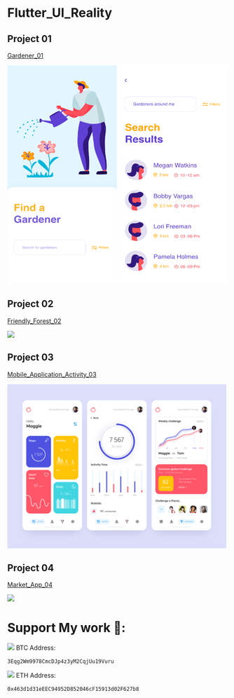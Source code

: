 # Flutter_UI_Reality





<h2> Project 01 </h2>
   
  <a href="https://github.com/kelvin147789/Flutter_UI_Reality/blob/master/gardener_01/README.md">Gardener_01 </a>
  
  <img src="gardener_01/design/homepage.png" width="250" height="500" >  <img src="gardener_01/design/search.png" width="250" height="500">   
  
  
  
<h2> Project 02 </h2>
   
  <a href="https://github.com/kelvin147789/Flutter_UI_Reality/tree/master/friendly_forest_02/README.md">Friendly_Forest_02 </a>
  
  <img src="friendly_forest_02/process/day8.gif" width="500" > 
  
  
  
<h2> Project 03 </h2>
   
  <a href="https://github.com/kelvin147789/Flutter_UI_Reality/tree/master/mobile_application_activity_03">Mobile_Application_Activity_03 </a>
  
  <img src="mobile_application_activity_03/design/design.png" width="500" > 
  
  
  
<h2> Project 04 </h2>
   
  <a href="https://github.com/kelvin147789/Flutter_UI_Reality/tree/master/market_app_04/README.md">Market_App_04 </a>
  
  <img src="market_app_04/process/work.gif" width="500" > 







# Support My work 🦄:

 <img src= "https://github.com/kelvin147789/Flutter_UI_Reality/blob/master/images/bitcoin.png" width="18">    BTC Address:
 
    3Eqg2Wm9978CmcDJp4z3yM2CqjUu19Vuru
    
 <img src= "https://github.com/kelvin147789/Flutter_UI_Reality/blob/master/images/ethereum.png" width="18">    ETH Address:
 
    0x463d1d31eEEC94952D852046cF15913d02F627b8

    
